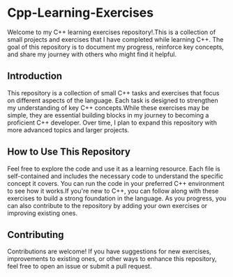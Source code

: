 # Cpp-Learning-Exercises
Welcome to my C++ learning exercises repository!.This is a collection of small projects and exercises that I have completed while learning C++. The goal of this repository is to document my progress, reinforce key concepts, and share my journey with others who might find it helpful.
## Introduction

This repository is a collection of small C++ tasks and exercises that focus on different aspects of the language. Each task is designed to strengthen my understanding of key C++ concepts.While these exercises may be simple, they are essential building blocks in my journey to becoming a proficient C++ developer. Over time, I plan to expand this repository with more advanced topics and larger projects.

## How to Use This Repository
Feel free to explore the code and use it as a learning resource. Each file is self-contained and includes the necessary code to understand the specific concept it covers. You can run the code in your preferred C++ environment to see how it works.If you're new to C++, you can follow along with these exercises to build a strong foundation in the language. As you progress, you can also contribute to the repository by adding your own exercises or improving existing ones.

## Contributing
Contributions are welcome! If you have suggestions for new exercises, improvements to existing ones, or other ways to enhance this repository, feel free to open an issue or submit a pull request.
